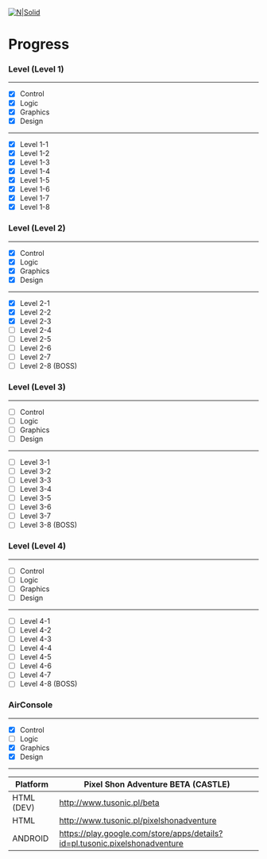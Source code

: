 [![N|Solid](http://tusonic.pl/pixel.png)](http://tusonic.pl)

# Progress

### Level (Level 1)
___
- [X] Control
- [X] Logic
- [X] Graphics
- [X] Design
___
- [x] Level 1-1  
- [x] Level 1-2 
- [x] Level 1-3
- [x] Level 1-4 
- [x] Level 1-5 
- [x] Level 1-6 
- [x] Level 1-7
- [x] Level 1-8

### Level (Level 2)
___
- [x] Control
- [x] Logic
- [x] Graphics
- [x] Design
___
- [x] Level 2-1  
- [x] Level 2-2 
- [x] Level 2-3
- [ ] Level 2-4 
- [ ] Level 2-5 
- [ ] Level 2-6 
- [ ] Level 2-7
- [ ] Level 2-8 (BOSS) 

### Level (Level 3)
___
- [ ] Control
- [ ] Logic
- [ ] Graphics
- [ ] Design
___
- [ ] Level 3-1  
- [ ] Level 3-2 
- [ ] Level 3-3
- [ ] Level 3-4 
- [ ] Level 3-5 
- [ ] Level 3-6 
- [ ] Level 3-7
- [ ] Level 3-8 (BOSS) 

### Level (Level 4)
___
- [ ] Control
- [ ] Logic
- [ ] Graphics
- [ ] Design
___
- [ ] Level 4-1  
- [ ] Level 4-2 
- [ ] Level 4-3
- [ ] Level 4-4 
- [ ] Level 4-5 
- [ ] Level 4-6 
- [ ] Level 4-7
- [ ] Level 4-8 (BOSS) 

### AirConsole
___
- [X] Control
- [ ] Logic
- [X] Graphics
- [X] Design
___


| Platform | Pixel Shon Adventure BETA (CASTLE) |
| ------ | ------ |
| HTML (DEV) | http://www.tusonic.pl/beta |
| HTML | http://www.tusonic.pl/pixelshonadventure |
| ANDROID | https://play.google.com/store/apps/details?id=pl.tusonic.pixelshonadventure |





